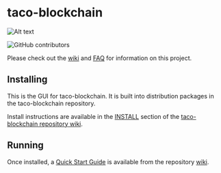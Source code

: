# taco-blockchain
![Alt text](https://www.taconetwork.net/img/taco_logo.svg)

![GitHub contributors](https://img.shields.io/github/contributors/Taco-Network/taco-blockchain?logo=GitHub)

Please check out the [wiki](https://github.com/Taco-Network/taco-blockchain/wiki)
and [FAQ](https://github.com/Taco-Network/taco-blockchain/wiki/FAQ) for
information on this project.

## Installing

This is the GUI for taco-blockchain. It is built into distribution packages in the taco-blockchain repository.

Install instructions are available in the
[INSTALL](https://github.com/Taco-Network/taco-blockchain/wiki/INSTALL)
section of the
[taco-blockchain repository wiki](https://github.com/Taco-Network/taco-blockchain/wiki).

## Running

Once installed, a
[Quick Start Guide](https://github.com/Taco-Network/taco-blockchain/wiki/Quick-Start-Guide)
is available from the repository
[wiki](https://github.com/Taco-Network/taco-blockchain/wiki).

